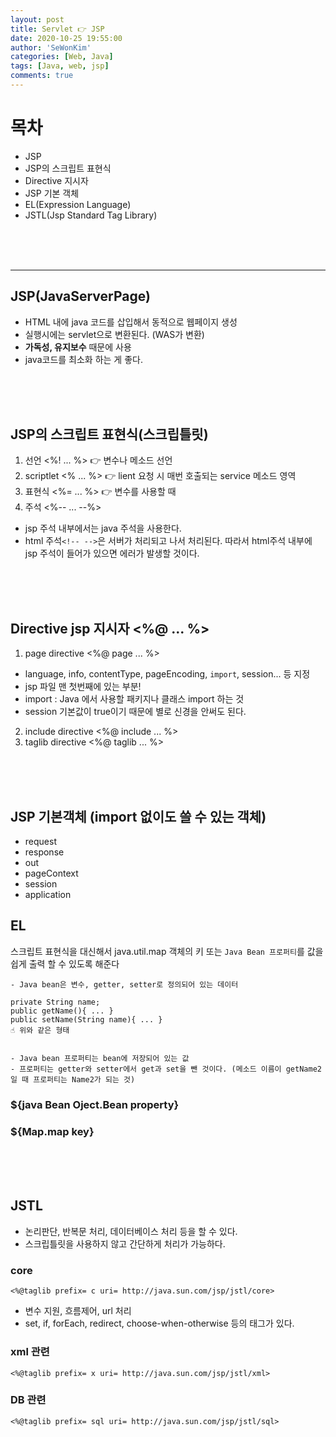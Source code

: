 ```yaml
---
layout: post
title: Servlet 👉 JSP
date: 2020-10-25 19:55:00
author: 'SeWonKim'
categories: [Web, Java]
tags: [Java, web, jsp]
comments: true
---
```


# 목차

- JSP
- JSP의 스크립트 표현식
- Directive 지시자
- JSP 기본 객체
- EL(Expression Language)
- JSTL(Jsp Standard Tag Library)

&nbsp;  
&nbsp;  
&nbsp;

---

## JSP(JavaServerPage)

- HTML 내에 java 코드를 삽입해서 동적으로 웹페이지 생성
- 실행시에는 servlet으로 변환된다. (WAS가 변환)
- **가독성, 유지보수** 때문에 사용
- java코드를 최소화 하는 게 좋다.

&nbsp;  
&nbsp;  
&nbsp;

## JSP의 스크립트 표현식(스크립틀릿)

1. 선언 <%! ... %> 👉 변수나 메소드 선언
2. scriptlet <% ... %> 👉 lient 요청 시 매번 호출되는 service 메소드 영역
3. 표현식 <%= ... %> 👉 변수를 사용할 때
4. 주석 <%-- ... --%>

- jsp 주석 내부에서는 java 주석을 사용한다.
- html 주석`<!-- -->`은 서버가 처리되고 나서 처리된다. 따라서 html주석 내부에 jsp 주석이 들어가 있으면 에러가 발생할 것이다.

&nbsp;  
&nbsp;  
&nbsp;

## Directive jsp 지시자 <%@ ... %>

1. page directive <%@ page ... %>

- language, info, contentType, pageEncoding, `import`, session... 등 지정
- jsp 파일 맨 첫번째에 있는 부분!
- import : Java 에서 사용할 패키지나 클래스 import 하는 것
- session 기본값이 true이기 때문에 별로 신경을 안써도 된다.

2. include directive <%@ include ... %>
3. taglib directive <%@ taglib ... %>

&nbsp;  
&nbsp;  
&nbsp;

## JSP 기본객체 (import 없이도 쓸 수 있는 객체)

- request
- response
- out
- pageContext
- session
- application

## EL

스크립트 표현식을 대신해서 java.util.map 객체의 키 또는 `Java Bean 프로퍼티`를 값을 쉽게 출력 할 수 있도록 해준다

```
- Java bean은 변수, getter, setter로 정의되어 있는 데이터

private String name;
public getName(){ ... }
public setName(String name){ ... }
☝ 위와 같은 형태


- Java bean 프로퍼티는 bean에 저장되어 있는 값
- 프로퍼티는 getter와 setter에서 get과 set을 뺀 것이다. (메소드 이름이 getName2 일 때 프로퍼티는 Name2가 되는 것)
```

### \${java Bean Oject.Bean property}

### \${Map.map key}

&nbsp;  
&nbsp;  
&nbsp;

## JSTL

- 논리판단, 반복문 처리, 데이터베이스 처리 등을 할 수 있다.
- 스크립틀릿을 사용하지 않고 간단하게 처리가 가능하다.

### core

`<%@taglib prefix= c uri= http://java.sun.com/jsp/jstl/core>`

- 변수 지원, 흐름제어, url 처리
- set, if, forEach, redirect, choose-when-otherwise 등의 태그가 있다.

### xml 관련

`<%@taglib prefix= x uri= http://java.sun.com/jsp/jstl/xml>`

### DB 관련

`<%@taglib prefix= sql uri= http://java.sun.com/jsp/jstl/sql>`

&nbsp;  
&nbsp;  
&nbsp;
